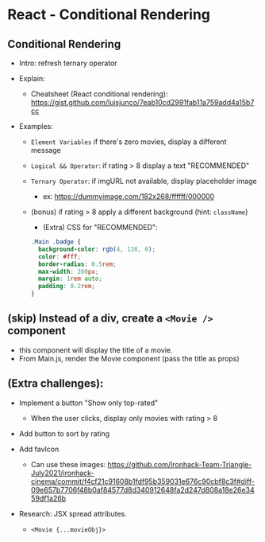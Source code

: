 
# React - Conditional Rendering


<!--

@todo: Record video

- initial code for video: https://codesandbox.io/s/cool-smoke-t68mxc?file=/src/App.js

- recording:
  - explain initial code
  - why we can not use if-else statement
  - intro cheatsheet + 3 ways
  - (bonus) can also create another app to show that conditional rendering applies to other cases, not just props (ex. when a counter of likes reaches a number - state)
  
-->



## Conditional Rendering

- Intro: refresh ternary operator

- Explain:
  - Cheatsheet (React conditional rendering): https://gist.github.com/luisjunco/7eab10cd2991fab11a759add4a15b7cc

  <!-- @todo: add demos (stackblitz) to the cheatsheet (plus quick exercise) -->


- Examples:
  - `Element Variables` if there's zero movies, display a different message
  - `Logical && Operator`: if rating > 8 display a text "RECOMMENDED"
  - `Ternary Operator`: if imgURL not  available, display placeholder image
    - ex: https://dummyimage.com/182x268/ffffff/000000

  - (bonus) if rating > 8 apply a different background (hint: `className`)


      - (Extra) CSS for "RECOMMENDED":

      ```css
      .Main .badge {
        background-color: rgb(4, 128, 0);
        color: #fff;
        border-radius: 0.5rem;
        max-width: 200px;
        margin: 1rem auto;
        padding: 0.2rem;
      }
      ```



## (skip) Instead of a div, create a `<Movie />` component
  <!-- @Luis: skip this (we haven't seen communication from child to parent component + they don't need it for today's lab) -->
  - this component will display the title of a movie.
  - From Main.js, render the Movie component (pass the title as props)



## (Extra challenges):
  - Implement a button "Show only top-rated"
    - When the user clicks, display only movies with rating > 8
  
  - Add button to sort by rating

  - Add favIcon
    - Can use these images: https://github.com/Ironhack-Team-Triangle-July2021/ironhack-cinema/commit/f4cf21c91608b1fdf95b359031e676c90cbf8c3f#diff-09e657b7706f48b0af84577d8d340912648fa2d247d808a18e26e3459df1a26b

  - Research: JSX spread attributes.
    - `<Movie {...movieObj}>`
      
